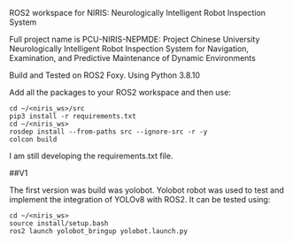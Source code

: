 ROS2 workspace for NIRIS: Neurologically Intelligent Robot Inspection System

Full project name is PCU-NIRIS-NEPMDE: Project Chinese University Neurologically Intelligent Robot Inspection System for Navigation, Examination, and Predictive Maintenance of Dynamic Environments

Build and Tested on ROS2 Foxy.
Using Python 3.8.10

Add all the packages to your ROS2 workspace and then use:

```
cd ~/<niris_ws>/src
pip3 install -r requirements.txt
cd ~/<niris_ws>
rosdep install --from-paths src --ignore-src -r -y
colcon build
```

I am still developing the requirements.txt file.

##V1

The first version was build was yolobot. Yolobot robot was used to test and implement the integration of YOLOv8 with ROS2. It can be tested using:

```
cd ~/<niris_ws>
source install/setup.bash
ros2 launch yolobot_bringup yolobot.launch.py
```
